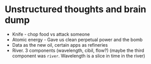 # Unstructured thoughts and brain dump
- Knife - chop food vs attack someone
- Atomic energy - Gave us clean perpetual power and the bomb
- Data as the new oil, certain apps as refineries
- River. 3 components (wavelength, cibil, flow?) (maybe the third component was `river`. Wavelength is a slice in time in the river)
